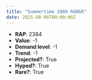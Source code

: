 ```yaml
---
title: "Summertime 2009 R&R&R"
date: 2025-08-06T00:00:00Z
---
```

- **RAP**: 2384
- **Value**: -1
- **Demand level**: -1
- **Trend**: -1
- **Projected?**: True
- **Hyped?**: True
- **Rare?**: True
